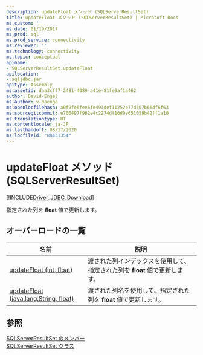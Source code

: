 ```yaml
---
description: updateFloat メソッド (SQLServerResultSet)
title: updateFloat メソッド (SQLServerResultSet) | Microsoft Docs
ms.custom: ''
ms.date: 01/19/2017
ms.prod: sql
ms.prod_service: connectivity
ms.reviewer: ''
ms.technology: connectivity
ms.topic: conceptual
apiname:
- SQLServerResultSet.updateFloat
apilocation:
- sqljdbc.jar
apitype: Assembly
ms.assetid: daa3cff7-2481-4089-a41e-81fe9af1a462
author: David-Engel
ms.author: v-daenge
ms.openlocfilehash: a0f9fe6fee6fe493def11252e77d307b66df6f63
ms.sourcegitcommit: e700497f962e4c2274df16d9e651059b42ff1a10
ms.translationtype: HT
ms.contentlocale: ja-JP
ms.lasthandoff: 08/17/2020
ms.locfileid: "88431354"
---
```

# <a name="updatefloat-method-sqlserverresultset"></a>updateFloat メソッド (SQLServerResultSet)
[!INCLUDE[Driver_JDBC_Download](../../../includes/driver_jdbc_download.md)]

  指定された列を **float** 値で更新します。  
  
## <a name="overload-list"></a>オーバーロードの一覧  
  
|名前|説明|  
|----------|-----------------|  
|[updateFloat (int, float)](../../../connect/jdbc/reference/updatefloat-method-int-float.md)|渡された列インデックスを使用して、指定された列を **float** 値で更新します。|  
|[updateFloat (java.lang.String, float)](../../../connect/jdbc/reference/updatefloat-method-java-lang-string-float.md)|渡された列名を使用して、指定された列を **float** 値で更新します。|  
  
## <a name="see-also"></a>参照  
 [SQLServerResultSet のメンバー](../../../connect/jdbc/reference/sqlserverresultset-members.md)   
 [SQLServerResultSet クラス](../../../connect/jdbc/reference/sqlserverresultset-class.md)  
  
  
